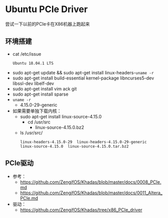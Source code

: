 # Ubuntu PCIe Driver

尝试一下以前的PCIe卡在X86机器上跑起来

## 环境搭建

* cat /etc/issue
  ```
  Ubuntu 18.04.1 LTS
  ```
* sudo apt-get update && sudo apt-get install linux-headers-`uname -r`
* sudo apt-get install build-essential kernel-package libncurses5-dev libssl-dev libelf-dev 
* sudo apt-get install vim ack git
* sudo apt-get install sparse
* `uname -r`
  * 4.15.0-29-generic
* 如果需要单独下载内核：
  * sudo apt-get install linux-source-4.15.0
    * cd /usr/src
      * linux-source-4.15.0.bz2
  * ls /usr/src/
    ```
    linux-headers-4.15.0-29  linux-headers-4.15.0-29-generic  linux-source-4.15.0  linux-source-4.15.0.tar.bz2
    ```

## PCIe驱动

* 参考：
  * https://github.com/ZengjfOS/Khadas/blob/master/docs/0008_PCIe.md
  * https://github.com/ZengjfOS/Khadas/blob/master/docs/0011_Altera_PCIe.md
* 驱动：
  * https://github.com/ZengjfOS/Khadas/tree/x86_PCIe_driver
